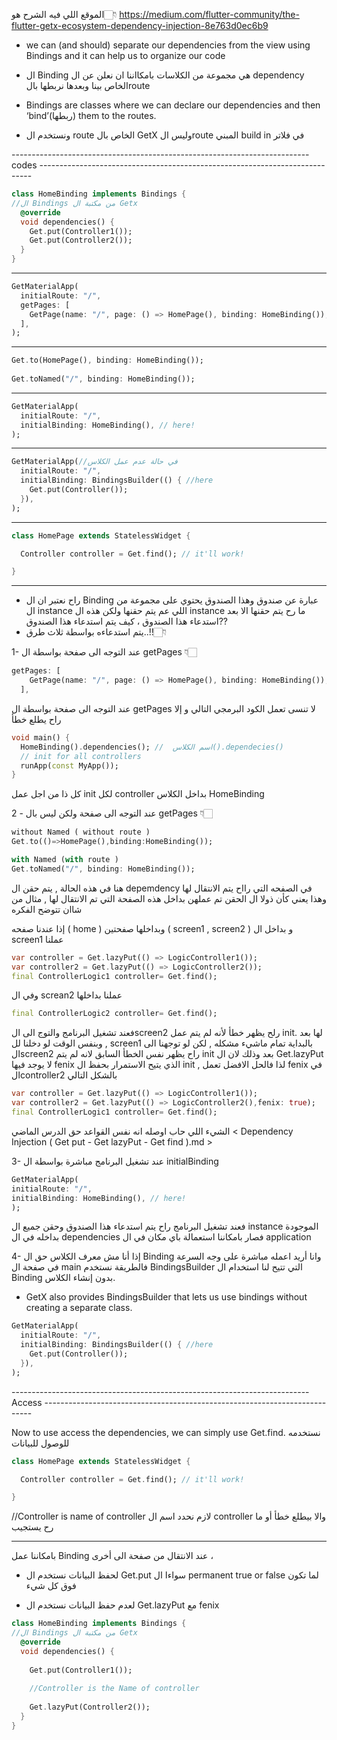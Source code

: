 الموقع اللي فيه الشرح هو👇🏻
https://medium.com/flutter-community/the-flutter-getx-ecosystem-dependency-injection-8e763d0ec6b9


- we can (and should) separate  our dependencies from the view using Bindings and it can help us to organize our code
 

-  ال Binding هي مجموعة من الكلاسات بامكااننا ان نعلن عن ال dependency الخاص بينا وبعدها نربطها بالroute

- Bindings are classes where we can declare our dependencies and then ‘bind’(ربطها) them to the routes.

- ونستخدم ال route الخاص بال GetX وليس الroute المبني build in في فلاتر

-------------------------------------------------------------------------- codes ----------------------------------------------------------------------------

```dart
class HomeBinding implements Bindings {
//ال Bindings من مكتبة ال Getx
  @override
  void dependencies() {
    Get.put(Controller1());
    Get.put(Controller2());
  }
}
```
_______________________

```dart
GetMaterialApp( 
  initialRoute: "/",
  getPages: [
    GetPage(name: "/", page: () => HomePage(), binding: HomeBinding()), // here!
  ],
);
```
__________________________

```dart
Get.to(HomePage(), binding: HomeBinding());
 
Get.toNamed("/", binding: HomeBinding()); 
```
_____________________________

```dart
GetMaterialApp(
  initialRoute: "/",
  initialBinding: HomeBinding(), // here!
);
```
____________________

```dart
GetMaterialApp(//في حالة عدم عمل الكلاس
  initialRoute: "/",
  initialBinding: BindingsBuilder(() { //here
    Get.put(Controller());
  }),
);
```

_____________________

```dart
class HomePage extends StatelessWidget {

  Controller controller = Get.find(); // it'll work!

}
```

___________________________

+ راح نعتبر ان ال Binding عبارة عن صندوق وهذا الصندوق يحتوي على مجموعة من ال instance اللي عم يتم حقنها ولكن هذه ال instance ما رح يتم حقنها الا بعد استدعاء هذا الصندوق ، كيف يتم استدعاء هذا الصندوق??
+ يتم استدعاءه بواسطة ثلاث طرق..!!👇🏻

1- عند التوجه الى صفحة بواسطة ال getPages 👇🏻

```dart
getPages: [
    GetPage(name: "/", page: () => HomePage(), binding: HomeBinding()), // here!
  ],
```
عند التوجه الى صفحة بواسطة ال getPages لا تنسى تعمل الكود البرمجي التالي و إلا راح يطلع خطأ
```dart
void main() {
  HomeBinding().dependencies(); //  اسم الكلاس().dependecies()
  // init for all controllers
  runApp(const MyApp());
}
```
كل ذا من اجل عمل init لكل controller  بداخل الكلاس HomeBinding  



  2 - عند التوجه الى صفحة ولكن ليس بال getPages 👇🏻
  
```dart
without Named ( without route )
Get.to(()=>HomePage(),binding:HomeBinding());

with Named (with route )
Get.toNamed("/", binding: HomeBinding()); 
```
هنا في هذه الحالة , يتم حقن ال depemdency في الصفحه التي رااح يتم الانتقال لها وهذا يعني كأن ذولا ال الحقن تم عملهن بداخل هذه الصفحة التي تم الانتقال لها , مثال من شاان تتوضح الفكره

إذا عندنا صفحه ( home )  وبداخلها صفحتين ( screen1 , screen2 ) و بداخل ال screen1 عملنا
```dart
var controller = Get.lazyPut(() => LogicController1());
var controller2 = Get.lazyPut(() => LogicController2());
final ControllerLogic1 controller= Get.find(); 
```
وفي ال screan2 عملنا بداخلها 
```dart
final ControllerLogic2 controller= Get.find(); 
```
فعند تشغيل البرنامج والتوج الى الscreen2 رلح يظهر خطأ لأنه لم يتم عمل init. لها بعد , وبنفس الوقت لو دخلنا لل screen1 بالبداية تمام ماشيء مشكله , لكن لو توجهنا الى الscreen2 راح يظهر نفس الخطأ السابق لانه لم يتم init بعد وذلك لان ال Get.lazyPut لا يوجد فيها fenix الذي يتيح الاستمرار بحفظ ال init , لذا فالحل الافضل تعمل fenix في الcontroller2 بالشكل التالي
```dart
var controller = Get.lazyPut(() => LogicController1());
var controller2 = Get.lazyPut(() => LogicController2(),fenix: true);
final ControllerLogic1 controller= Get.find(); 
```
الشيء اللي حاب اوصله انه نفس القواعد حق الدرس الماضي < Dependency Injection ( Get put - Get lazyPut - Get find ).md >



  3- عند تشغيل البرنامج مباشرة بواسطة ال initialBinding
  
  ```dart
  GetMaterialApp(
  initialRoute: "/",
  initialBinding: HomeBinding(), // here!
);
```
فعند تشغيل البرنامج راح يتم استدعاء هذا الصندوق وحقن جميع ال instance الموجودة بداخله في ال dependencies فصار بامكاننا استعمالة باي مكان في ال application 


4- إذا أنا مش معرف الكلاس حق ال Binding وانا أريد اعمله مباشرة على وجه السرعة في صفحة ال main فالطريقة نستخدم BindingsBuilder التي تتيح لنا استخدام ال Binding بدون إنشاء الكلاس.

- GetX also provides BindingsBuilder that lets us use bindings without creating a separate class.

```dart
GetMaterialApp(
  initialRoute: "/",
  initialBinding: BindingsBuilder(() { //here
    Get.put(Controller());
  }),
);
```

-------------------------------------------------------------------------- Access ---------------------------------------------------------------------------



Now to use access the dependencies, we can simply use Get.find.
نستخدمه للوصول للبيانات
```dart
class HomePage extends StatelessWidget {

  Controller controller = Get.find(); // it'll work!

}
```
//Controller is name of controller 
لازم نحدد اسم ال controller والا بيطلع خطأ أو ما رح يستجيب

_____________________________________
بامكاننا عمل Binding عند الانتقال من صفحة الى أخرى ، 

- لحفظ البيانات نستخدم ال Get.put سواءا ال 
permanent true or false
لما تكون فوق كل شيء

- لعدم حفظ البيانات نستخدم ال Get.lazyPut مع fenix


```dart
class HomeBinding implements Bindings {
//ال Bindings من مكتبة ال Getx
  @override
  void dependencies() {
  
    Get.put(Controller1());
    
    //Controller is the Name of controller 
    
    Get.lazyPut(Controller2());
  }
}
```


